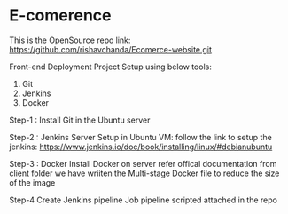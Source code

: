 # E-comerence 

This is the OpenSource repo link: https://github.com/rishavchanda/Ecomerce-website.git

Front-end Deployment 
Project Setup using below tools:
1. Git
2. Jenkins
3. Docker

Step-1 : Install Git in the Ubuntu server

Step-2 : Jenkins Server Setup in Ubuntu VM:
follow the link to setup the jenkins: https://www.jenkins.io/doc/book/installing/linux/#debianubuntu

Step-3 : Docker 
Install Docker on server refer offical documentation
from client folder we have wriiten the Multi-stage Docker file to reduce the size of the image

Step-4 Create Jenkins pipeline Job
pipeline scripted attached in the repo 




